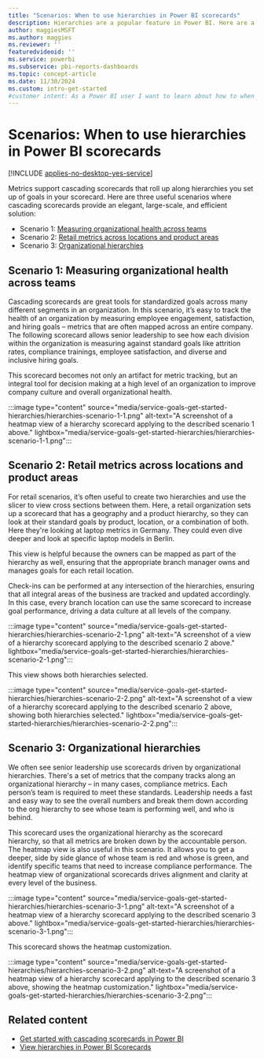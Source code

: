 ```yaml
---
title: "Scenarios: When to use hierarchies in Power BI scorecards"
description: Hierarchies are a popular feature in Power BI. Here are a few useful scenarios to help you get started in your organization.
author: maggiesMSFT
ms.author: maggies
ms.reviewer: ''
featuredvideoid: ''
ms.service: powerbi
ms.subservice: pbi-reports-dashboards
ms.topic: concept-article
ms.date: 11/30/2024
ms.custom: intro-get-started
#customer intent: As a Power BI user I want to learn about how to when I should use hierarchies in Power BI scorecards.
---
```


# Scenarios: When to use hierarchies in Power BI scorecards

[!INCLUDE [applies-no-desktop-yes-service](../includes/applies-no-desktop-yes-service.md)]

Metrics support cascading scorecards that roll up along hierarchies you set up of goals in your scorecard. Here are three useful scenarios where cascading scorecards provide an elegant, large-scale, and efficient solution:

- Scenario 1: [Measuring organizational health across teams](#scenario-1-measuring-organizational-health-across-teams)
- Scenario 2: [Retail metrics across locations and product areas](#scenario-2-retail-metrics-across-locations-and-product-areas)
- Scenario 3: [Organizational hierarchies](#scenario-3-organizational-hierarchies)

## Scenario 1: Measuring organizational health across teams

Cascading scorecards are great tools for standardized goals across many different segments in an organization. In this scenario, it’s easy to track the health of an organization by measuring employee engagement, satisfaction, and hiring goals – metrics that are often mapped across an entire company. The following scorecard allows senior leadership to see how each division within the organization is measuring against standard goals like attrition rates, compliance trainings, employee satisfaction, and diverse and inclusive hiring goals.

This scorecard becomes not only an artifact for metric tracking, but an integral tool for decision making at a high level of an organization to improve company culture and overall organizational health.

:::image type="content" source="media/service-goals-get-started-hierarchies/hierarchies-scenario-1-1.png" alt-text="A screenshot of a heatmap view of a hierarchy scorecard applying to the described scenario 1 above." lightbox="media/service-goals-get-started-hierarchies/hierarchies-scenario-1-1.png":::

## Scenario 2: Retail metrics across locations and product areas

For retail scenarios, it’s often useful to create two hierarchies and use the slicer to view cross sections between them.  Here, a retail organization sets up a scorecard that has a geography and a product hierarchy, so they can look at their standard goals by product, location, or a combination of both. Here they're looking at laptop metrics in Germany. They could even dive deeper and look at specific laptop models in Berlin.

This view is helpful because the owners can be mapped as part of the hierarchy as well, ensuring that the appropriate branch manager owns and manages goals for each retail location.

Check-ins can be performed at any intersection of the hierarchies, ensuring that all integral areas of the business are tracked and updated accordingly. In this case, every branch location can use the same scorecard to increase goal performance, driving a data culture at all levels of the company.

:::image type="content" source="media/service-goals-get-started-hierarchies/hierarchies-scenario-2-1.png" alt-text="A screenshot of a view of a hierarchy scorecard applying to the described scenario 2 above." lightbox="media/service-goals-get-started-hierarchies/hierarchies-scenario-2-1.png":::

This view shows both hierarchies selected.

:::image type="content" source="media/service-goals-get-started-hierarchies/hierarchies-scenario-2-2.png" alt-text="A screenshot of a view of a hierarchy scorecard applying to the described scenario 2 above, showing both hierarchies selected." lightbox="media/service-goals-get-started-hierarchies/hierarchies-scenario-2-2.png":::

## Scenario 3: Organizational hierarchies

We often see senior leadership use scorecards driven by organizational hierarchies. There's a set of metrics that the company tracks along an organizational hierarchy – in many cases, compliance metrics.  Each person’s team is required to meet these standards. Leadership needs a fast and easy way to see the overall numbers and break them down according to the org hierarchy to see whose team is performing well, and who is behind.

This scorecard uses the organizational hierarchy as the scorecard hierarchy, so that all metrics are broken down by the accountable person.  The heatmap view is also useful in this scenario. It allows you to get a deeper, side by side glance of whose team is red and whose is green, and identify specific teams that need to increase compliance performance.  The heatmap view of organizational scorecards drives alignment and clarity at every level of the business.

:::image type="content" source="media/service-goals-get-started-hierarchies/hierarchies-scenario-3-1.png" alt-text="A screenshot of a heatmap view of a hierarchy scorecard applying to the described scenario 3 above." lightbox="media/service-goals-get-started-hierarchies/hierarchies-scenario-3-1.png":::

This scorecard shows the heatmap customization.

:::image type="content" source="media/service-goals-get-started-hierarchies/hierarchies-scenario-3-2.png" alt-text="A screenshot of a heatmap view of a hierarchy scorecard applying to the described scenario 3 above, showing the heatmap customization." lightbox="media/service-goals-get-started-hierarchies/hierarchies-scenario-3-2.png":::

## Related content

- [Get started with cascading scorecards in Power BI](service-goals-get-started-hierarchies.md)
- [View hierarchies in Power BI Scorecards](service-goals-view-hierarchies.md)
